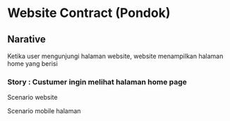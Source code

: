 # Website Contract (Pondok)

## Narative
Ketika user mengunjungi halaman website, website menampilkan halaman home yang berisi 
### Story : Custumer ingin melihat halaman home page

Scenario website


Scenario mobile
halaman
